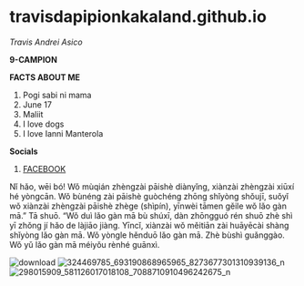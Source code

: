 # travisdapipionkakaland.github.io
*Travis Andrei Asico*

**9-CAMPION**

**FACTS ABOUT ME**
1. Pogi sabi ni mama
2. June 17
3. Maliit
4. I love dogs 
5. I love Ianni Manterola

**Socials**
1.  [FACEBOOK](https://www.facebook.com/travis.asico.1/)



Nǐ hǎo, wēi bó! Wǒ mùqián zhèngzài pāishè diànyǐng, xiànzài zhèngzài xiūxí hé yòngcān. Wǒ bùnéng zài pāishè guòchéng zhōng shǐyòng shǒujī, suǒyǐ wǒ xiànzài zhèngzài pāishè zhège (shìpín), yīnwèi tāmen gěile wǒ lǎo gàn mā.” Tā shuō. “Wǒ duì lǎo gàn mā bù shúxī, dàn zhōngguó rén shuō zhè shì yī zhǒng jí hǎo de làjiāo jiàng. Yīncǐ, xiànzài wǒ měitiān zài huāyēcài shàng shǐyòng lǎo gàn mā. Wǒ yòngle hěnduō lǎo gàn mā. Zhè bùshì guǎnggào. Wǒ yǔ lǎo gàn mā méiyǒu rènhé guānxì.

![download](https://user-images.githubusercontent.com/122416302/211978968-4fce8fcf-31cc-42f3-9506-42f66a1ca8cf.jpg)
![324469785_693190868965965_8273677301310939136_n](https://user-images.githubusercontent.com/122416302/211979920-4d8bfd0a-ccba-453d-ad70-9d6f751c3d0d.jpg)
![298015909_581126017018108_7088710910496242675_n](https://user-images.githubusercontent.com/122416302/211980329-8814d78b-7866-415c-be1d-8bdf6a5c8a2b.jpg)
